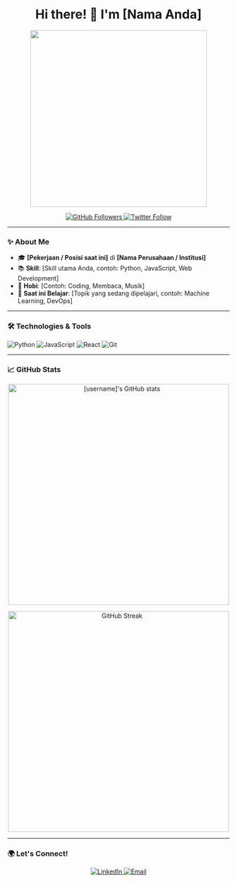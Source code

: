 <h1 align="center">Hi there! 👋 I'm [Nama Anda]</h1>

<p align="center">
  <img src="https://media.giphy.com/media/L1R1tvI9svkIWwpVYr/giphy.gif" width="400"/>
</p>

<p align="center">
  <a href="https://github.com/[username]">
    <img src="https://img.shields.io/github/followers/[username]?label=Followers&style=social" alt="GitHub Followers"/>
  </a>
  <a href="https://twitter.com/[twitter_handle]">
    <img src="https://img.shields.io/twitter/follow/[twitter_handle]?label=Follow&style=social" alt="Twitter Follow"/>
  </a>
</p>

---

### ✨ About Me

- 🎓 **[Pekerjaan / Posisi saat ini]** di **[Nama Perusahaan / Institusi]**
- 📚 **Skill**: [Skill utama Anda, contoh: Python, JavaScript, Web Development]
- 🚀 **Hobi**: [Contoh: Coding, Membaca, Musik]
- 🌱 **Saat ini Belajar**: [Topik yang sedang dipelajari, contoh: Machine Learning, DevOps]

---

### 🛠️ Technologies & Tools

![Python](https://img.shields.io/badge/Python-3776AB?style=for-the-badge&logo=python&logoColor=white)
![JavaScript](https://img.shields.io/badge/JavaScript-F7DF1E?style=for-the-badge&logo=javascript&logoColor=black)
![React](https://img.shields.io/badge/React-61DAFB?style=for-the-badge&logo=react&logoColor=black)
![Git](https://img.shields.io/badge/Git-F05032?style=for-the-badge&logo=git&logoColor=white)

---

### 📈 GitHub Stats

<p align="center">
  <img src="https://github-readme-stats.vercel.app/api?username=[username]&show_icons=true&theme=radical" alt="[username]'s GitHub stats" width="500"/>
</p>

<p align="center">
  <img src="https://github-readme-streak-stats.herokuapp.com/?user=[username]&theme=radical" alt="GitHub Streak" width="500"/>
</p>

---

### 🌍 Let's Connect!

<p align="center">
  <a href="https://linkedin.com/in/[linkedin_profile]" target="_blank">
    <img src="https://img.shields.io/badge/LinkedIn-0A66C2?style=for-the-badge&logo=linkedin&logoColor=white" alt="LinkedIn"/>
  </a>
  <a href="mailto:[email_address]">
    <img src="https://img.shields.io/badge/Email-D14836?style=for-the-badge&logo=gmail&logoColor=white" alt="Email"/>
  </a>
</p>
